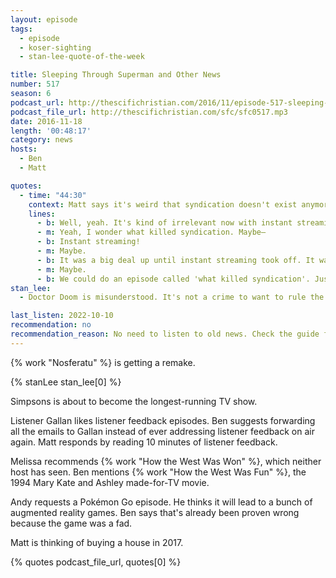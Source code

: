 ```yaml
---
layout: episode
tags:
  - episode
  - koser-sighting
  - stan-lee-quote-of-the-week

title: Sleeping Through Superman and Other News
number: 517
season: 6
podcast_url: http://thescifichristian.com/2016/11/episode-517-sleeping-through-superman-and-other-news/
podcast_file_url: http://thescifichristian.com/sfc/sfc0517.mp3
date: 2016-11-18
length: '00:48:17'
category: news
hosts:
  - Ben
  - Matt

quotes:
  - time: "44:30"
    context: Matt says it's weird that syndication doesn't exist anymore.
    lines:
      - b: Well, yeah. It's kind of irrelevant now with instant streaming.
      - m: Yeah, I wonder what killed syndication. Maybe—
      - b: Instant streaming!
      - m: Maybe.
      - b: It was a big deal up until instant streaming took off. It was definitely instant streaming.
      - m: Maybe.
      - b: We could do an episode called 'what killed syndication'. Just have that conversation for an hour.
stan_lee:
  - Doctor Doom is misunderstood. It's not a crime to want to rule the world.

last_listen: 2022-10-10
recommendation: no
recommendation_reason: No need to listen to old news. Check the guide for what's interesting in hindsight.
---
```


{% work "Nosferatu" %} is getting a remake.

{% stanLee stan_lee[0] %}

Simpsons is about to become the longest-running TV show.


Listener Gallan likes listener feedback episodes. Ben suggests forwarding all the emails to Gallan instead of ever addressing listener feedback on air again. Matt responds by reading 10 minutes of listener feedback.

Melissa recommends {% work "How the West Was Won" %}, which neither host has seen. Ben mentions {% work "How the West Was Fun" %}, the 1994 Mary Kate and Ashley made-for-TV movie.

Andy requests a Pokémon Go episode. He thinks it will lead to a bunch of augmented reality games. Ben says that's already been proven wrong because the game was a fad.

Matt is thinking of buying a house in 2017.

{% quotes podcast_file_url, quotes[0] %}